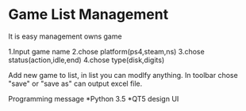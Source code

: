 # Game List Management
It is easy management owns game

1.Input game name
2.chose platform(ps4,steam,ns)
3.chose status(action,idle,end)
4.chose type(disk,digits)

Add new game to list, in list you can modlfy anything.
In toolbar chose "save" or "save as" can output excel file.

Programming message
*Python 3.5
*QT5 design UI
